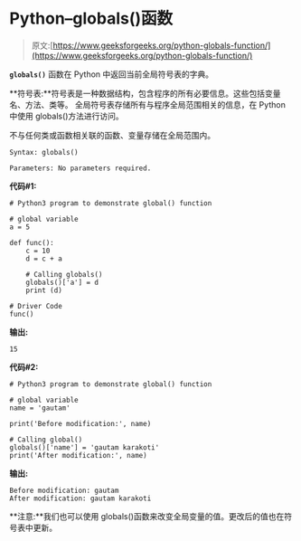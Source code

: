 # Python–globals()函数

> 原文:[https://www.geeksforgeeks.org/python-globals-function/](https://www.geeksforgeeks.org/python-globals-function/)

**`globals()`** 函数在 Python 中返回当前全局符号表的字典。

**符号表:**符号表是一种数据结构，包含程序的所有必要信息。这些包括变量名、方法、类等。
全局符号表存储所有与程序全局范围相关的信息，在 Python 中使用 globals()方法进行访问。

不与任何类或函数相关联的函数、变量存储在全局范围内。

```
Syntax: globals()

Parameters: No parameters required.
```

**代码#1:**

```
# Python3 program to demonstrate global() function

# global variable
a = 5

def func():
    c = 10
    d = c + a

    # Calling globals()
    globals()['a'] = d
    print (d)

# Driver Code    
func()
```

**输出:**

```
15

```

**代码#2:**

```
# Python3 program to demonstrate global() function

# global variable
name = 'gautam'

print('Before modification:', name)

# Calling global()
globals()['name'] = 'gautam karakoti'
print('After modification:', name)
```

**输出:**

```
Before modification: gautam
After modification: gautam karakoti

```

**注意:**我们也可以使用 globals()函数来改变全局变量的值。更改后的值也在符号表中更新。